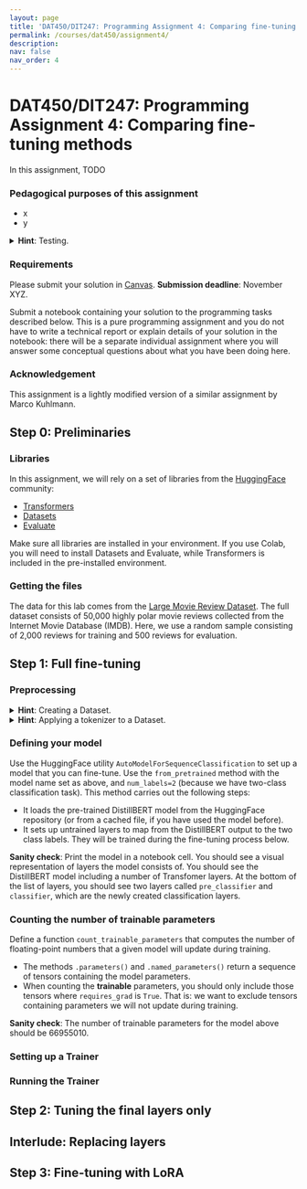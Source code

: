 ```yaml
---
layout: page
title: 'DAT450/DIT247: Programming Assignment 4: Comparing fine-tuning methods'
permalink: /courses/dat450/assignment4/
description:
nav: false
nav_order: 4
---
```


# DAT450/DIT247: Programming Assignment 4: Comparing fine-tuning methods

In this assignment, TODO

### Pedagogical purposes of this assignment
- x
- y

<details>
<summary><b>Hint</b>: Testing.</summary>
<div style="margin-left: 10px; border-radius: 4px; background: #ddfff0; border: 1px solid black; padding: 5px;">
Testing.
</div>
</details>

### Requirements

Please submit your solution in [Canvas](). **Submission deadline**: November XYZ.

Submit a notebook containing your solution to the programming tasks described below. This is a pure programming assignment and you do not have to write a technical report or explain details of your solution in the notebook: there will be a separate individual assignment where you will answer some conceptual questions about what you have been doing here.

### Acknowledgement

This assignment is a lightly modified version of a similar assignment by Marco Kuhlmann.

## Step 0: Preliminaries

### Libraries
In this assignment, we will rely on a set of libraries from the [HuggingFace](https://huggingface.co/) community:
- [Transformers](https://huggingface.co/docs/transformers/index)
- [Datasets](https://huggingface.co/docs/datasets/index)
- [Evaluate](https://huggingface.co/docs/evaluate/en/index)

Make sure all libraries are installed in your environment. 
If you use Colab, you will need to install Datasets and Evaluate, while Transformers is included in the pre-installed environment.

### Getting the files

The data for this lab comes from the [Large Movie Review Dataset](https://ai.stanford.edu/~amaas/data/sentiment/). The full dataset consists of 50,000 highly polar movie reviews collected from the Internet Movie Database (IMDB). Here, we use a random sample consisting of 2,000 reviews for training and 500 reviews for evaluation.

## Step 1: Full fine-tuning

### Preprocessing

<details>
<summary><b>Hint</b>: Creating a Dataset.</summary>
<div style="margin-left: 10px; border-radius: 4px; background: #ddfff0; border: 1px solid black; padding: 5px;">
<pre>
from datasets import load_dataset
imdb_dataset = load_dataset('csv', data_files = {'train': 'path/to/train.csv', 'eval': 'path/to/eval.csv'})
</pre>
</div>
</details>

<details>
<summary><b>Hint</b>: Applying a tokenizer to a Dataset.</summary>
<div style="margin-left: 10px; border-radius: 4px; background: #ddfff0; border: 1px solid black; padding: 5px;">
<pre>
def tokenize_helper(batch):
    return tokenizer(batch['review'], padding=True, truncation=True)
tokenized_imdb_dataset = imdb_dataset.map(tokenize_helper, batched=True)
</pre>
</div>
</details>

### Defining your model

Use the HuggingFace utility `AutoModelForSequenceClassification` to set up a model that you can fine-tune. Use the `from_pretrained` method with the model name set as above, and `num_labels=2` (because we have two-class classification task). This method carries out the following steps:
- It loads the pre-trained DistillBERT model from the HuggingFace repository (or from a cached file, if you have used the model before).
- It sets up untrained layers to map from the DistillBERT output to the two class labels. They will be trained during the fine-tuning process below.

**Sanity check**: Print the model in a notebook cell. You should see a visual representation of layers the model consists of. You should see the DistillBERT model including a number of Transfomer layers. At the bottom of the list of layers, you should see two layers called `pre_classifier` and `classifier`, which are the newly created classification layers.

### Counting the number of trainable parameters

Define a function `count_trainable_parameters` that computes the number of floating-point numbers that a given model will update during training.

- The methods `.parameters()` and `.named_parameters()` return a sequence of tensors containing the model parameters.
- When counting the **trainable** parameters, you should only include those tensors where `requires_grad` is `True`. That is: we want to exclude tensors containing parameters we will not update during training.

**Sanity check**: The number of trainable parameters for the model above should be 66955010.

### Setting up a Trainer

### Running the Trainer

## Step 2: Tuning the final layers only

## Interlude: Replacing layers

## Step 3: Fine-tuning with LoRA





